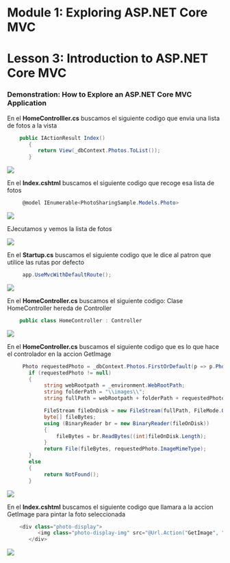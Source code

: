 # Module 1: Exploring ASP.NET Core MVC

# Lesson 3: Introduction to ASP.NET Core MVC 

### Demonstration: How to Explore an ASP.NET Core MVC Application



En el **HomeControlller.cs** buscamos el siguiente codigo que envia una lista de fotos a la vista

```cs
    public IActionResult Index()
       {
          return View(_dbContext.Photos.ToList());
       }
```



![](./img/Captura1.jpg)



En el **Index.cshtml** buscamos el siguiente codigo que recoge esa lista de fotos

```cs
     @model IEnumerable<PhotoSharingSample.Models.Photo>
```

![](./img/Captura2.jpg)



EJecutamos y vemos la lista de fotos



![](./img/Captura3.jpg)



En el **Startup.cs** buscamos el siguiente codigo que le dice al patron que utilice las rutas por defecto

```cs
     app.UseMvcWithDefaultRoute();
```

![](./img/Captura4.jpg)



En el **HomeController.cs** buscamos el siguiente codigo: Clase HomeController hereda de Controller

```cs
    public class HomeController : Controller
```

![](./img/Captura5.jpg)



En el **HomeController.cs** buscamos el siguiente codigo que es lo que hace el controlador en la accion GetImage

```cs
     Photo requestedPhoto = _dbContext.Photos.FirstOrDefault(p => p.PhotoID == PhotoId);
       if (requestedPhoto != null)
       {
            string webRootpath = _environment.WebRootPath;
            string folderPath = "\\images\\";
            string fullPath = webRootpath + folderPath + requestedPhoto.PhotoFileName;

            FileStream fileOnDisk = new FileStream(fullPath, FileMode.Open);
            byte[] fileBytes;
            using (BinaryReader br = new BinaryReader(fileOnDisk))
            {
                fileBytes = br.ReadBytes((int)fileOnDisk.Length);
            }
            return File(fileBytes, requestedPhoto.ImageMimeType);
       }
       else
       {
            return NotFound();
       }
```

![](./img/Captura6.jpg)





En el **Index.cshtml** buscamos el siguiente codigo que llamara a la accion GetImage para pintar la foto seleccionada

```cs
    <div class="photo-display">
          <img class="photo-display-img" src="@Url.Action("GetImage", "Home", new { PhotoId = item.PhotoID })" />
       </div>
```

![](./img/Captura7.jpg)

